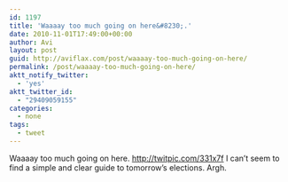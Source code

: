 ```yaml
---
id: 1197
title: 'Waaaay too much going on here&#8230;.'
date: 2010-11-01T17:49:00+00:00
author: Avi
layout: post
guid: http://aviflax.com/post/waaaay-too-much-going-on-here/
permalink: /post/waaaay-too-much-going-on-here/
aktt_notify_twitter:
  - 'yes'
aktt_twitter_id:
  - "29409059155"
categories:
  - none
tags:
  - tweet
---
```

Waaaay too much going on here. <a href="http://twitpic.com/331x7f" rel="nofollow">http://twitpic.com/331x7f</a> I can&#8217;t seem to find a simple and clear guide to tomorrow&#8217;s elections. Argh.